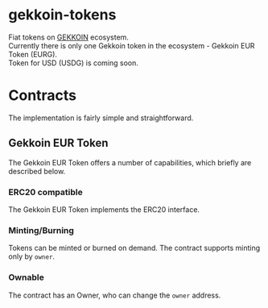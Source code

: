 # gekkoin-tokens
Fiat tokens on [GEKKOIN](https://gekkoin.com) ecosystem. <br />
Currently there is only one Gekkoin token in the ecosystem - Gekkoin EUR Token (EURG). <br />
Token for USD (USDG) is coming soon.

# Contracts
The implementation is fairly simple and straightforward.
## Gekkoin EUR Token
The Gekkoin EUR Token offers a number of capabilities, which briefly are described below.

### ERC20 compatible
The Gekkoin EUR Token implements the ERC20 interface.

### Minting/Burning
Tokens can be minted or burned on demand. The contract supports minting only by `owner`.

### Ownable
The contract has an Owner, who can change the `owner` address.
